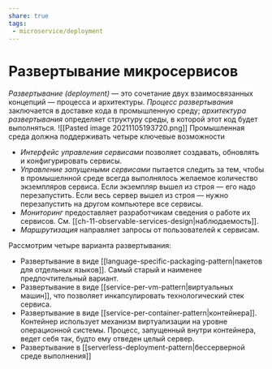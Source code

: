 ```yaml
---
share: true
tags:
 - microservice/deployment
---
```

# Развертывание микросервисов
*Развертывание (deployment)* — это сочетание двух взаимосвязанных концепций — процесса и архитектуры. *Процесс развертывания* заключается в доставке кода в промышленную среду; *архитектура развертывания* определяет структуру среды, в которой этот код будет выполняться.
![[Pasted image 20211105193720.png]]
Промышленная среда должна поддерживать четыре ключевые возможности
- *Интерфейс управления сервисами* позволяет создавать, обновлять и конфигурировать сервисы.
- *Управление запущеными сервисами* пытается следить за тем, чтобы в промышелнной среде всегда выполнялось желаемое количество экземпляров сервиса. Если экземпляр вышел из строя — его надо перезапустить. Если весь сервер вышел из строя — нужно перезапустить на другом компьютере все сервисы.
- *Мониторинг* предоставляет разработчикам сведения о работе их сервисов. См. [[ch-11-observable-services-design|наблюдаемость]].
- *Маршрутизация* направляет запросы от пользователей к сервисам.

Рассмотрим четыре варианта развертывания:
- Развертывание в виде [[language-specific-packaging-pattern|пакетов для отдельных языков]]. Самый старый и наименее предпочтительный вариант.
- Развертывание в виде [[service-per-vm-pattern|виртуальных машин]], что позволяет инкапсулировать технологический стек сервиса.
- Развертывание в виде [[service-per-container-pattern|контейнера]]. Контейнер использует механизм виртуализации на уровне операционной системы. Процесс, запущенный внутри контейнера, ведет себя так, будто ему отведен целый сервер.
- Развертывание в [[serverless-deployment-pattern|бессерверной среде выполнения]]
